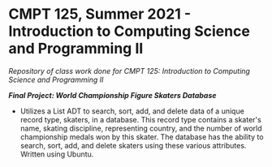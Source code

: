 # CMPT 125, Summer 2021 - Introduction to Computing Science and Programming II
_Repository of class work done for CMPT 125: Introduction to Computing Science and Programming II_

_**Final Project: World Championship Figure Skaters Database**_

- Utilizes a List ADT to search, sort, add, and delete data of a unique record type, skaters, in a database. This record type contains a skater's name, skating discipline, representing country, and the number of world championship medals won by this skater. The database has the ability to search, sort, add, and delete skaters using these various attributes. Written using Ubuntu.

